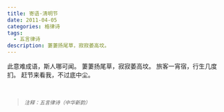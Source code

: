 ```yaml
---
title: 寄语·清明节
date: 2011-04-05
categories: 格律诗
tags:
  - 五言律诗
description: 萋萋扬尾草，寂寂萎高坟。 
---
```


此意难成语，斯人哪可闻。 
萋萋扬尾草，寂寂萎高坟。 
旅客一宵宿，行生几度扪。 
赶节来看我，不过底中尘。 

<br/>
<blockquote>
<p><small><i>注释：五言律诗（中华新韵）</i></small></p>
</blockquote>